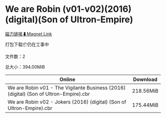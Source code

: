 # We are Robin (v01-v02)(2016)(digital)(Son of Ultron-Empire)

[磁力链接⬇Magnet Link](magnet:?xt=urn:btih:69458905c25af9eb9ea78f264ca61dba1a5f98cb&dn=We%20are%20Robin%20%28v01-v02%29%282016%29%28digital%29%28Son%20of%20Ultron-Empire%29)

打包下载📦仍在工事中

文件数：2

总大小：394.00MiB

Online | Download
--- | ---
We are Robin v01 - The Vigilante Business (2016) (digital) (Son of Ultron-Empire).cbr | 218.56MiB
We are Robin v02 - Jokers (2016) (digital) (Son of Ultron-Empire).cbr | 175.44MiB